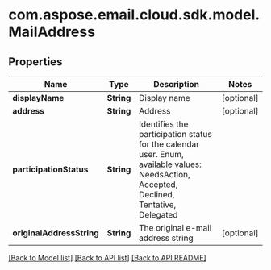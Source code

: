 
# com.aspose.email.cloud.sdk.model.MailAddress

## Properties
Name | Type | Description | Notes
------------ | ------------- | ------------- | -------------
**displayName** | **String** | Display name              |  [optional]
**address** | **String** | Address              |  [optional]
**participationStatus** | **String** | Identifies the participation status for the calendar user. Enum, available values: NeedsAction, Accepted, Declined, Tentative, Delegated | 
**originalAddressString** | **String** | The original e-mail address string              |  [optional]


[[Back to Model list]](README.md#documentation-for-models) [[Back to API list]](README.md#documentation-for-api-endpoints) [[Back to API README]](README.md)

